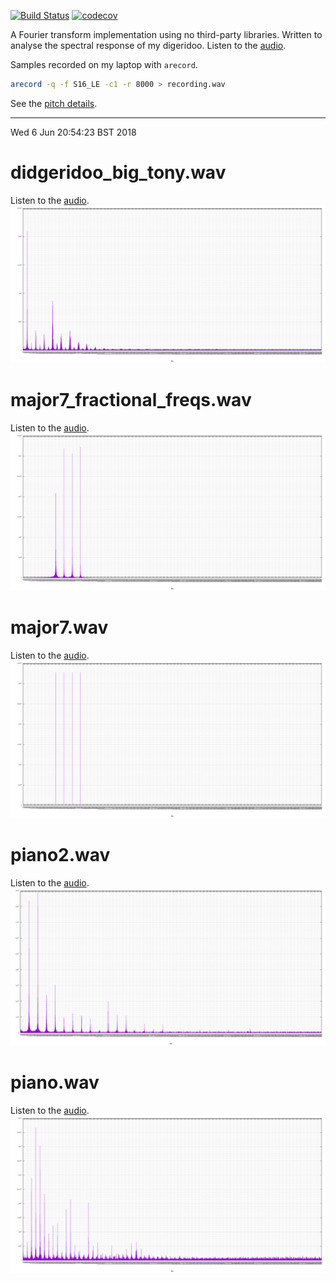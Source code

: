 [![Build Status](https://travis-ci.org/deanturpin/spectrum_analyser_gnuplot.svg?branch=master)](https://travis-ci.org/deanturpin/spectrum_analyser_gnuplot)
[![codecov](https://codecov.io/gh/deanturpin/spectrum_analyser_gnuplot/branch/master/graph/badge.svg)](https://codecov.io/gh/deanturpin/spectrum_analyser_gnuplot)

A Fourier transform implementation using no third-party libraries. Written to
analyse the spectral response of my digeridoo. Listen to the [audio](recording.wav).

Samples recorded on my laptop with ```arecord```.
```bash
arecord -q -f S16_LE -c1 -r 8000 > recording.wav
```

See the [pitch details](pitch.md).

---

Wed  6 Jun 20:54:23 BST 2018
# didgeridoo_big_tony.wav
Listen to the [audio](wav/didgeridoo_big_tony.wav).
[![](didgeridoo_big_tony.svg)](didgeridoo_big_tony.svg)
# major7_fractional_freqs.wav
Listen to the [audio](wav/major7_fractional_freqs.wav).
[![](major7_fractional_freqs.svg)](major7_fractional_freqs.svg)
# major7.wav
Listen to the [audio](wav/major7.wav).
[![](major7.svg)](major7.svg)
# piano2.wav
Listen to the [audio](wav/piano2.wav).
[![](piano2.svg)](piano2.svg)
# piano.wav
Listen to the [audio](wav/piano.wav).
[![](piano.svg)](piano.svg)
